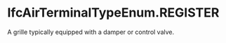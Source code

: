 IfcAirTerminalTypeEnum.REGISTER
===============================
A grille typically equipped with a damper or control valve.


